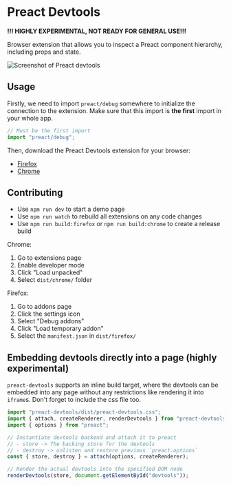 # Preact Devtools

**!!! HIGHLY EXPERIMENTAL, NOT READY FOR GENERAL USE!!!**

Browser extension that allows you to inspect a Preact component hierarchy,
including props and state.

![Screenshot of Preact devtools](media/preact-chrome-light.png)


## Usage

Firstly, we need to import `preact/debug` somewhere to initialize the connection
to the extension. Make sure that this import is **the first** import in your
whole app.

```javascript
// Must be the first import
import "preact/debug";
```

Then, download the Preact Devtools extension for your browser:

- [Firefox](https://addons.mozilla.org/en-US/firefox/addon/preact-devtools/)
- [Chrome](https://chrome.google.com/webstore/detail/preact-developer-tools/ilcajpmogmhpliinlbcdebhbcanbghmd)


## Contributing

- Use `npm run dev` to start a demo page
- Use `npm run watch` to rebuild all extensions on any code changes
- Use `npm run build:firefox` or `npm run build:chrome` to create a release build

Chrome:

1. Go to extensions page
2. Enable developer mode
3. Click "Load unpacked"
4. Select `dist/chrome/` folder

Firefox:

1. Go to addons page
2. Click the settings icon
3. Select "Debug addons"
4. Click "Load temporary addon"
5. Select the `manifest.json` in `dist/firefox/`


## Embedding devtools directly into a page (highly experimental)

`preact-devtools` supports an inline build target, where the devtools
can be embedded into any page without any restrictions like rendering
it into `iframe`s. Don't forget to include the css file too.

```js
import "preact-devtools/dist/preact-devtools.css";
import { attach, createRenderer, renderDevtools } from "preact-devtools";
import { options } from "preact";

// Instantiate devtools backend and attach it to preact
// - store -> The backing store for the devtools
// - destroy -> unlisten and restore previous `preact.options`
const { store, destroy } = attach(options, createRenderer);

// Render the actual devtools into the specified DOM node
renderDevtools(store, document.getElementById("devtools"));
```
